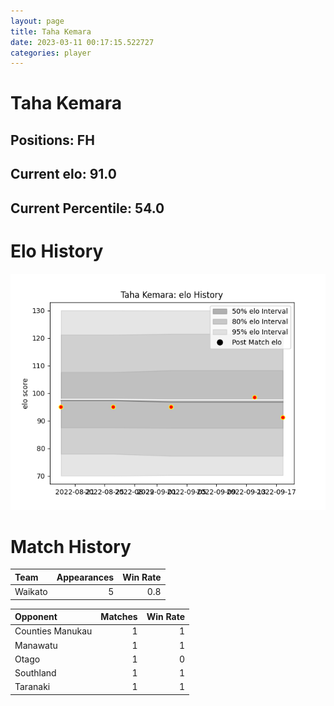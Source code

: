 ```yaml
---  
layout: page  
title: Taha Kemara  
date: 2023-03-11 00:17:15.522727  
categories: player  
---
```

# Taha Kemara

## Positions: FH

## Current elo: 91.0

## Current Percentile: 54.0

# Elo History


![elo history](history_TahaKemara.png)
# Match History


| Team    |   Appearances |   Win Rate |
|:--------|--------------:|-----------:|
| Waikato |             5 |        0.8 |

| Opponent         |   Matches |   Win Rate |
|:-----------------|----------:|-----------:|
| Counties Manukau |         1 |          1 |
| Manawatu         |         1 |          1 |
| Otago            |         1 |          0 |
| Southland        |         1 |          1 |
| Taranaki         |         1 |          1 |